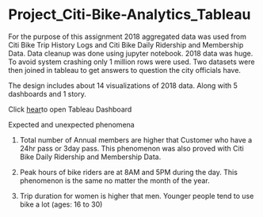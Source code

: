 # Project_Citi-Bike-Analytics_Tableau

For the purpose of this assignment 2018 aggregated data was used from Citi Bike Trip History Logs and Citi Bike Daily Ridership and Membership Data. Data cleanup was done using jupyter notebook. 2018 data was huge. To avoid system crashing only 1 million rows were used. Two datasets were then joined in tableau to get answers to question the city officials have. 
 
The design includes about 14 visualizations of 2018 data. Along with 5 dashboards and 1 story.

Click [hear](https://public.tableau.com/profile/niha4956#!/vizhome/CitiBikeAnalytics_15955510007700/FinalStory?publish=yes)to open Tableau Dashboard

Expected and unexpected phenomena
1.	Total number of Annual members are higher that Customer who have a 24hr pass or 3day pass. This phenomenon was also proved with Citi Bike Daily Ridership and Membership Data.  
 

2.	Peak hours of bike riders are at 8AM and 5PM during the day. This phenomenon is the same no matter the month of the year. 
 

3.	Trip duration for women is higher that men. Younger people tend to use bike a lot (ages: 16 to 30)
 

